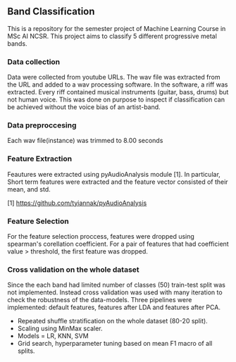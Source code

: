 ## Band Classification

This is a repository for the semester project of Machine Learning Course in MSc AI NCSR. This project aims to classify 5 different progressive metal bands.

### Data collection

Data were collected from youtube URLs. The wav file was extracted from the URL and added to a wav processing software. In the software, a riff was extracted. Every riff contained musical instruments (guitar, bass, drums) but not human voice. This was done on purpose to inspect if classification can be achieved without the voice bias of an artist-band.

### Data preproccesing

Each wav file(instance) was trimmed to 8.00 seconds 

### Feature Extraction

Feautures were extracted using pyAudioAnalysis module [1]. In particular, Short term features were extracted and the feature vector consisted of their mean, and std.

[1] https://github.com/tyiannak/pyAudioAnalysis

### Feature Selection

For the feature selection proccess, features were dropped using spearman's corellation coefficient. For a pair of features that had coefficient value > threshold, the first feature was dropped.

### Cross validation on the whole dataset

Since the each band had limited number of classes (50) train-test split was not implemented. Instead cross validation was used with many iteration to check the robustness of the data-models. Three pipelines were implemented: default features, features after LDA and features after PCA.
* Repeated shuffle stratification on the whole dataset (80-20 split).
* Scaling using MinMax scaler.
* Models = LR, KNN, SVM
* Grid search, hyperparameter tuning based on mean F1 macro of all splits.